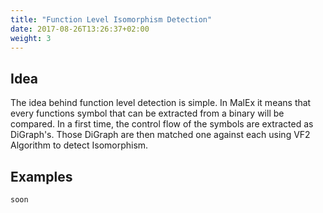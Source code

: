 ```yaml
---
title: "Function Level Isomorphism Detection"
date: 2017-08-26T13:26:37+02:00
weight: 3
---
```


## Idea

The idea behind function level detection is simple. In MalEx it means that every functions symbol that can be extracted from a binary will be compared. In a first time, the control flow of the symbols are extracted as DiGraph's. Those DiGraph are then matched one against each using VF2 Algorithm to detect Isomorphism.

## Examples

`soon`
